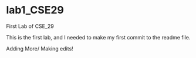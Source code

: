 # lab1_CSE29
First Lab of CSE_29

This is the first lab, and I needed to make my first commit to the readme file.

Adding More/ Making edits!
